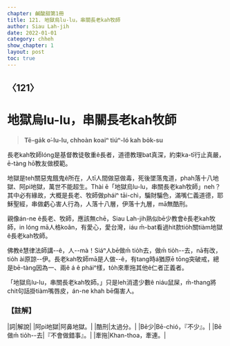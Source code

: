 ```yaml
---
chapter: 鹹酸甜第1冊
title: 121. 地獄烏lu-lu，串關長老kah牧師
author: Siau Lah-jih
date: 2022-01-01
category: chheh
show_chapter: 1
layout: post
toc: true
---
```

  
## 〈121〉
# 地獄烏lu-lu，串關長老kah牧師
>**Tē-ga̍k o͘-lu-lu, chhoàn koaiⁿ tiúⁿ-ló kah bo̍k-su**

長老kah牧師lóng是基督教徒敬重ê長者，道德教理bat真深，約束ka-tī行止真嚴，ē-tàng hō͘教友做模範。

地獄是teh關惡鬼餓鬼ê所在，人tī人間做惡做毒，死後墜落鬼道，phah落十八地獄、阿pi地獄，萬世不能超生。Thài ē「地獄烏lu-lu，串關長老kah牧師」neh？其中必有緣故，大概是長老、牧師做pháiⁿ tāi-chì，騙財騙色，滿嘴仁義道德，耶穌聖經，串做虧心害人行為，人落十八層，伊落十九層，mā無酷刑。

親像án-ne ê長老、牧師，應該無chē，Siau Lah-jih熟似bē少教會ê長老kah牧師，in lóng mā人格koân，有愛心，愛台灣，iáu m̄-bat看過hit款tio̍h關tiàm地獄ê長老kah牧師。

佛教ê慧律法師講--ê，人--mà！Siáⁿ人bē做m̄ tio̍h去，做m̄ tio̍h--去，nā有改，tio̍h ài原諒--伊。長老kah牧師mā是人做--ê，有tang時á猶原ē tōng突破戒，總是bē-tàng因為一、兩ê á ê pháiⁿ樣，to̍h來牽拖其他ê仁者正義者。

「地獄烏lu-lu，串關長老kah牧師。」只是leh消遣少數ê niáu鼠屎，m̄-thang將chit句話掛tiàm嘴唇皮，án-ne khah bē傷害人。

### 【註解】

|詞|解說|
|阿pi地獄|阿鼻地獄。|
|酷刑|太過分。|
|Bē少|Bē-chió，『不少』。|
|Bē做m̄ tio̍h--去|『不會做錯事』。|
|牽拖|Khan-thoa，牽連。|